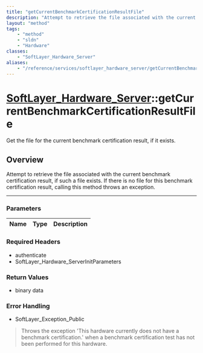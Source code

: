 ```yaml
---
title: "getCurrentBenchmarkCertificationResultFile"
description: "Attempt to retrieve the file associated with the current benchmark certification result, if such a file exists.  If ther... "
layout: "method"
tags:
    - "method"
    - "sldn"
    - "Hardware"
classes:
    - "SoftLayer_Hardware_Server"
aliases:
    - "/reference/services/softlayer_hardware_server/getCurrentBenchmarkCertificationResultFile"
---
```

# [SoftLayer_Hardware_Server](/reference/services/SoftLayer_Hardware_Server)::getCurrentBenchmarkCertificationResultFile


Get the file for the current benchmark certification result, if it exists.


## Overview 
Attempt to retrieve the file associated with the current benchmark certification result, if such a file exists.  If there is no file for this benchmark certification result, calling this method throws an exception. 

-----

### Parameters 
|Name | Type | Description |
| --- | --- | --- |


### Required Headers
* authenticate
* SoftLayer_Hardware_ServerInitParameters


### Return Values
* binary data



### Error Handling

* SoftLayer_Exception_Public 

> Throws the exception 'This hardware currently does not have a benchmark certification.' when a benchmark certification test has not been performed for this hardware. 



